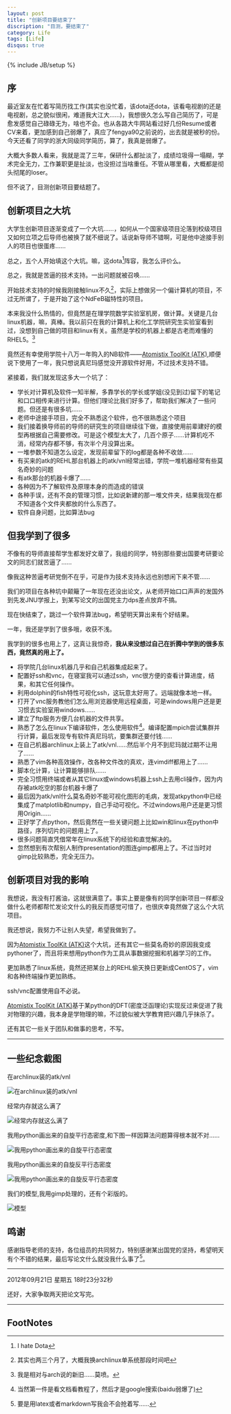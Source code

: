 ```yaml
---
layout: post
title: "创新项目要结束了"
discription: "目测，要结束了"
category: Life
tags: [Life]
disqus: true
---
```

{% include JB/setup %}

## 序

最近室友在忙着写简历找工作(其实也没忙着，该dota还dota，该看电视剧的还是电视剧，总之貌似很闲，难道我大江大……)，我想很久怎么写自己简历了，可是愈发感觉自己碌碌无为，啥也不会。也从各路大牛网站看过好几份Resume或者CV来着，更加感到自己弱爆了，真应了fengya90之前说的，出去就是被秒的份。今天还看了同学的浙大同级同学简历，算了，我真是弱爆了。

大概大多数人看来，我就是混了三年，保研什么都扯淡了，成绩垃圾得一塌糊，学术完全无力，工作兼职更是扯淡，也没担过当啥重任。不管从哪里看，大概都是彻头彻尾的loser。

但不说了，目测创新项目要结题了。

## 创新项目之大坑

大学生创新项目逐渐变成了一个大坑……，如何从一个国家级项目沦落到校级项目又如何立项之后导师也被换了就不细说了。话说新导师不错啊，可是他中途接手别人的项目也很蛋疼……

总之，五个人开始填这个大坑。嘛，这dota[^1]阵容，我怎么评价么。

总之，我就是苦逼的技术支持。一出问题就被召唤……

开始技术支持的时候我刚接触linux不久[^2]，实际上想做另一个偏计算机的项目，不过无所谓了，于是开始了这个NdFeB磁特性的项目。

本来我没什么热情的，但竟然是在理学院数学实验室机房，做计算。关键是几台linux机器，嘛，真棒。我以前只在我的计算机上和化工学院研究生实验室看到过，没想到自己做的项目和linux有关。虽然是学校的机器上都是古老而难懂的RHEL5。[^3]

竟然还有幸使用学院十八万一年购入的NB软件——[Atomistix ToolKit (ATK)](http://www.quantumwise.com/),顺便说下使用了一年，我只想说真尼玛感觉没开源软件好用，不过技术支持不错。

紧接着，我们就发现这多大一个坑了：
 
- 学长对计算机及软件一知半解，多靠学长的学长或学姐(没见到过)留下的笔记和口口相传来进行计算。但他们理论比我们好多了，帮助我们解决了一些问题。但还是有很多坑……
- 老师中途接手项目，完全不熟悉这个软件，也不很熟悉这个项目
- 我们接着换导师前的导师的研究生的项目继续往下做，直接使用前辈建好的模型再根据自己需要修改。可是这个模型太大了，几百个原子……计算机吃不消，经常内存都不够，有次半个月没算出来。
- 一堆参数不知道怎么设定，发现前辈留下的log都是各种不收敛……
- 有买来的atk的REHL那台机器上的atk/vnl经常出错，学院一堆机器经常有些莫名奇妙的问题
- 有atk那台的机器卡爆了……
- 各种因为不了解软件及原理本身的而造成的错误
- 各种手误，还有不良的管理习惯，比如说新建的那一堆文件夹，结果我现在都不知道各个文件夹都放的什么东西了。
- 软件自身问题，比如算法bug

## 但我学到了很多

不像有的导师直接帮学生都发好文章了，我组的同学，特别那些要出国要考研要论文的同志们就苦逼了……

像我这种苦逼考研党倒不在乎，可是作为技术支持永远也别想闲下来不管……

我们的项目在各种坑中颠簸了一年现在还没出论文，从老师开始口口声声的发国外到先发JNU学报上，到某写论文的出国党主力dps差点放弃不搞。

现在快结束了，跳过一个软件算法bug，希望明天算出来有个好结果。

一年，我还是学到了很多哦，收获不浅。

我学到的很多也用上了，这真让我惊奇，**我从来没想过自己在折腾中学到的很多东西，竟然真的用上了。**

- 将学院几台linux机器几乎和自己机器集成起来了。
- 配置好ssh和vnc，在寝室我可以通过ssh，vnc很方便的查看计算进度，结果，和其它任何操作。
- 利用dolphin的fish特性可视化ssh，这玩意太好用了。远端就像本地一样。
- 打开了vnc服务教他们怎么用浏览器使用远程桌面，可是windows用户还是更习惯去实验室用windows……
- 建立了ftp服务方便几台机器的文件共享。
- 熟悉了怎么在linux下编译软件，怎么使用软件[^4]。编译配置mpich尝试集群并行计算，最后发现专有软件真尼玛坑，要集群还要付钱……
- 在自己机器archlinux上装上了atk/vnl……然后半个月不到尼玛就过期不让用了……
- 熟悉了vim各种高效操作，改各种文件改的真欢，连vimdiff都用上了……
- 脚本化计算，让计算能够排队……
- 完全习惯用终端或者从其它linux或windows机器上ssh上去用cli操作，因为内存被atk吃空的那台机器卡爆了
- 最后因为atk/vnl什么莫名奇妙不能可视化图形的毛病，发现atkpython中已经集成了matplotlib和numpy，自己手动可视化。不过windows用户还是更习惯用Origin……
- 正好学了点python，然后竟然在一些关键问题上比如win和linux在python中路径，序列切片的问题用上了。
- 很多问题简直凭借常年在linux系统下的经验和直觉解决的。
- 忽然想到有次帮别人制作presentation的图连gimp都用上了。不过当时对gimp比较熟悉，完全无压力。

## 创新项目对我的影响

我想说，我没有打酱油，这就很满意了。事实上要是像有的同学创新项目一样都没做什么老师都帮忙发论文什么的我反而感觉可惜了，也很庆幸竟然做了这么个大坑项目。

我还想说，我努力不让别人失望，希望我做到了。

因为[Atomistix ToolKit (ATK)](http://www.quantumwise.com/)这个大坑，还有其它一些莫名奇妙的原因我变成pythoner了，而且将来想用python作为工具从事数据挖掘和机器学习的工作。

更加熟悉了linux系统，竟然还把某台上的REHL偷天换日更新成CentOS了，vim和各种终端操作更加熟练。

ssh/vnc配置使用自不必说。

[Atomistix ToolKit (ATK)](http://www.quantumwise.com/)基于某python的DFT(密度泛函理论)实现反过来促进了我对物理的兴趣，我本身是学物理的嘛，不过貌似被大学教育把兴趣几乎抹杀了。

还有其它一些关于团队和做事的思考，不写。

----

## 一些纪念截图

在archlinux装的atk/vnl

![在archlinux装的atk/vnl](http://fmn.rrimg.com/fmn065/20120306/1650/p_large_kKj5_1476000000551260.jpg)

经常内存就这么满了

![经常内存就这么满了](http://fmn.rrfmn.com/fmn058/20120625/1850/p_large_l0Vh_0cab00011abb1261.jpg)

我用python画出来的自旋平行态密度,和下图一样因算法问题算得根本就不对……

![我用python画出来的自旋平行态密度](http://fmn.rrimg.com/fmn057/20120919/2245/p_large_C5Mt_608a00001d3b1262.jpg)

我用python画出来的自旋反平行态密度

![我用python画出来的自旋反平行态密度](http://fmn.rrimg.com/fmn056/20120919/2245/p_large_b12B_608a00001d3c1262.jpg)

我们的模型,我用gimp处理的，还有个彩版的。

![模型](http://fmn.rrimg.com/fmn061/20120921/0725/p_large_BcP2_109300000ba71262.jpg)

## 鸣谢

感谢指导老师的支持，各位组员的共同努力，特别感谢某出国党的坚持，希望明天有个不错的结果，最后写论文什么就没我什么事了[^5]。

----
2012年09月21日 星期五 18时23分32秒

还好，大家争取两天把论文写完。

----

## FootNotes

[^1]:I hate Dota
[^2]:其实也两三个月了，大概我换archlinux单系统那段时间吧
[^3]:我是相对与arch说的新旧……莫喷。
[^4]:当然第一件是看文档看教程了，然后才是google搜索(baidu弱爆了)
[^5]:要是用latex或者markdown写我会不会抢着写……
